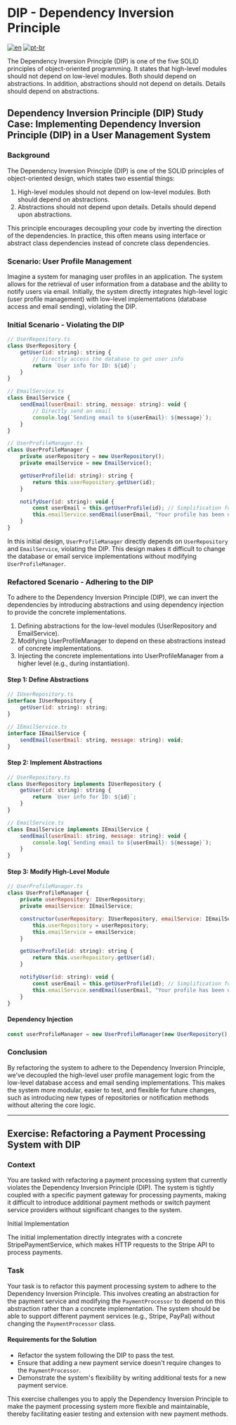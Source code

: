 # DIP - Dependency Inversion Principle
[![en](https://img.shields.io/badge/lang-en-red.svg)](./README.md)
[![pt-br](https://img.shields.io/badge/lang-pt--br-green.svg)](./README.pt-br.md)

The Dependency Inversion Principle (DIP) is one of the five SOLID principles of object-oriented programming. It states that high-level modules should not depend on low-level modules. Both should depend on abstractions. In addition, abstractions should not depend on details. Details should depend on abstractions.

## Dependency Inversion Principle (DIP) Study Case: Implementing Dependency Inversion Principle (DIP) in a User Management System

### Background
The Dependency Inversion Principle (DIP) is one of the SOLID principles of object-oriented design, which states two essential things:

1. High-level modules should not depend on low-level modules. Both should depend on abstractions.
2. Abstractions should not depend upon details. Details should depend upon abstractions.

This principle encourages decoupling your code by inverting the direction of the dependencies. In practice, this often means using interface or abstract class dependencies instead of concrete class dependencies.

### Scenario: User Profile Management

Imagine a system for managing user profiles in an application. The system allows for the retrieval of user information from a database and the ability to notify users via email. Initially, the system directly integrates high-level logic (user profile management) with low-level implementations (database access and email sending), violating the DIP.

### Initial Scenario - Violating the DIP

```javascript
// UserRepository.ts
class UserRepository {
    getUser(id: string): string {
        // Directly access the database to get user info
        return `User info for ID: ${id}`;
    }
}

// EmailService.ts
class EmailService {
    sendEmail(userEmail: string, message: string): void {
        // Directly send an email
        console.log(`Sending email to ${userEmail}: ${message}`);
    }
}

// UserProfileManager.ts
class UserProfileManager {
    private userRepository = new UserRepository();
    private emailService = new EmailService();

    getUserProfile(id: string): string {
        return this.userRepository.getUser(id);
    }

    notifyUser(id: string): void {
        const userEmail = this.getUserProfile(id); // Simplification for example
        this.emailService.sendEmail(userEmail, "Your profile has been updated.");
    }
}
```

In this initial design, `UserProfileManager` directly depends on `UserRepository` and `EmailService`, violating the DIP. This design makes it difficult to change the database or email service implementations without modifying `UserProfileManager`.

### Refactored Scenario - Adhering to the DIP

To adhere to the Dependency Inversion Principle (DIP), we can invert the dependencies by introducing abstractions and using dependency injection to provide the concrete implementations.

1. Defining abstractions for the low-level modules (UserRepository and EmailService).
2. Modifying UserProfileManager to depend on these abstractions instead of concrete implementations.
3. Injecting the concrete implementations into UserProfileManager from a higher level (e.g., during instantiation).

#### Step 1: Define Abstractions

```javascript
// IUserRepository.ts
interface IUserRepository {
    getUser(id: string): string;
}

// IEmailService.ts
interface IEmailService {
    sendEmail(userEmail: string, message: string): void;
}
```

#### Step 2: Implement Abstractions

```javascript
// UserRepository.ts
class UserRepository implements IUserRepository {
    getUser(id: string): string {
        return `User info for ID: ${id}`;
    }
}

// EmailService.ts
class EmailService implements IEmailService {
    sendEmail(userEmail: string, message: string): void {
        console.log(`Sending email to ${userEmail}: ${message}`);
    }
}
```

#### Step 3: Modify High-Level Module

```javascript
// UserProfileManager.ts
class UserProfileManager {
    private userRepository: IUserRepository;
    private emailService: IEmailService;

    constructor(userRepository: IUserRepository, emailService: IEmailService) {
        this.userRepository = userRepository;
        this.emailService = emailService;
    }

    getUserProfile(id: string): string {
        return this.userRepository.getUser(id);
    }

    notifyUser(id: string): void {
        const userEmail = this.getUserProfile(id); // Simplification for example
        this.emailService.sendEmail(userEmail, "Your profile has been updated.");
    }
}
```

#### Dependency Injection

```javascript
const userProfileManager = new UserProfileManager(new UserRepository(), new EmailService());
```

### Conclusion
By refactoring the system to adhere to the Dependency Inversion Principle, we've decoupled the high-level user profile management logic from the low-level database access and email sending implementations. This makes the system more modular, easier to test, and flexible for future changes, such as introducing new types of repositories or notification methods without altering the core logic.

---

## Exercise: Refactoring a Payment Processing System with DIP

### Context

You are tasked with refactoring a payment processing system that currently violates the Dependency Inversion Principle (DIP). The system is tightly coupled with a specific payment gateway for processing payments, making it difficult to introduce additional payment methods or switch payment service providers without significant changes to the system.

Initial Implementation

The initial implementation directly integrates with a concrete StripePaymentService, which makes HTTP requests to the Stripe API to process payments.

### Task
Your task is to refactor this payment processing system to adhere to the Dependency Inversion Principle. This involves creating an abstraction for the payment service and modifying the `PaymentProcessor` to depend on this abstraction rather than a concrete implementation. The system should be able to support different payment services (e.g., Stripe, PayPal) without changing the `PaymentProcessor` class.

#### Requirements for the Solution
- Refactor the system following the DIP to pass the test.
- Ensure that adding a new payment service doesn't require changes to the `PaymentProcessor`.
- Demonstrate the system's flexibility by writing additional tests for a new payment service.

This exercise challenges you to apply the Dependency Inversion Principle to make the payment processing system more flexible and maintainable, thereby facilitating easier testing and extension with new payment methods.
